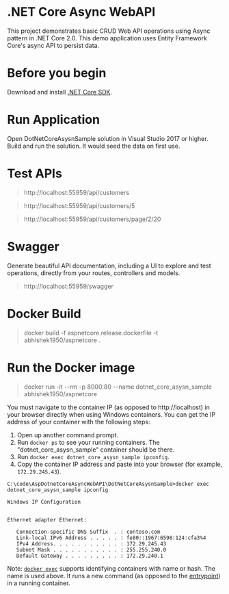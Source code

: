 # .NET Core Async WebAPI
This project demonstrates basic CRUD Web API operations using Async pattern in .NET Core 2.0. This demo application uses Entity Framework Core's async API to persist data.

# Before you begin
Download and install [.NET Core SDK](https://go.microsoft.com/fwlink/?LinkID=660852&clcid=0x409).

# Run Application
Open DotNetCoreAsysnSample solution in Visual Studio 2017 or higher. Build and run the solution. It would seed the data on first use.

# Test APIs
> http://localhost:55959/api/customers

> http://localhost:55959/api/customers/5

> http://localhost:55959/api/customers/page/2/20

# Swagger
Generate beautiful API documentation, including a UI to explore and test operations, directly from your routes, controllers and models.
> http://localhost:55959/swagger

# Docker Build
> docker build -f aspnetcore.release.dockerfile -t abhishek1950/aspnetcore .

# Run the Docker image
> docker run -it --rm -p 8000:80 --name dotnet_core_asysn_sample abhishek1950/aspnetcore


You must navigate to the container IP (as opposed to http://localhost) in your browser directly when using Windows containers. You can get the IP address of your container with the following steps:

1. Open up another command prompt.
1. Run `docker ps` to see your running containers. The "dotnet_core_asysn_sample" container should be there.
1. Run `docker exec dotnet_core_asysn_sample ipconfig`.
1. Copy the container IP address and paste into your browser (for example, `172.29.245.43`).

```console
C:\code\AspDotnetCoreAsyncWebAPI\DotNetCoreAsysnSample>docker exec dotnet_core_asysn_sample ipconfig

Windows IP Configuration


Ethernet adapter Ethernet:

   Connection-specific DNS Suffix  . : contoso.com
   Link-local IPv6 Address . . . . . : fe80::1967:6598:124:cfa3%4
   IPv4 Address. . . . . . . . . . . : 172.29.245.43
   Subnet Mask . . . . . . . . . . . : 255.255.240.0
   Default Gateway . . . . . . . . . : 172.29.240.1
```

Note: [`docker exec`](https://docs.docker.com/engine/reference/commandline/exec/) supports identifying containers with name or hash. The name is used above. It runs a new command (as opposed to the [entrypoint](https://docs.docker.com/engine/reference/builder/#entrypoint)) in a running container.

```console
